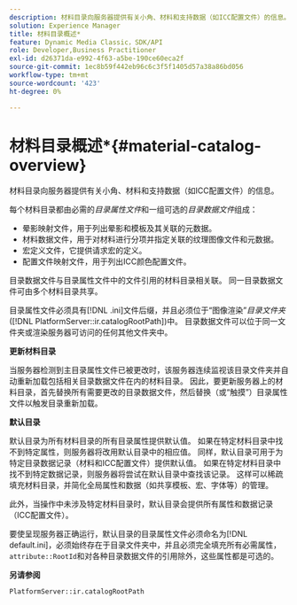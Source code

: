 ```yaml
---
description: 材料目录向服务器提供有关小角、材料和支持数据（如ICC配置文件）的信息。
solution: Experience Manager
title: 材料目录概述*
feature: Dynamic Media Classic，SDK/API
role: Developer,Business Practitioner
exl-id: d26371da-e992-4f63-a5be-190ce60eca2f
source-git-commit: 1ec8b59f442eb96c6c3f5f1405d57a38a86bd056
workflow-type: tm+mt
source-wordcount: '423'
ht-degree: 0%

---
```


# 材料目录概述*{#material-catalog-overview}

材料目录向服务器提供有关小角、材料和支持数据（如ICC配置文件）的信息。

每个材料目录都由必需的&#x200B;*目录属性文件*&#x200B;和一组可选的&#x200B;*目录数据文件*&#x200B;组成：

* 晕影映射文件，用于列出晕影和模板及其关联的元数据。
* 材料数据文件，用于对材料进行分项并指定关联的纹理图像文件和元数据。
* 宏定义文件，它提供请求宏的定义。
* 配置文件映射文件，用于列出ICC颜色配置文件。

目录数据文件与目录属性文件中的文件引用的材料目录相关联。 同一目录数据文件可由多个材料目录共享。

目录属性文件必须具有[!DNL .ini]文件后缀，并且必须位于“图像渲染”*目录文件夹*([!DNL PlatformServer::ir.catalogRootPath])中。 目录数据文件可以位于同一文件夹或渲染服务器可访问的任何其他文件夹中。

**更新材料目录**

当服务器检测到主目录属性文件已被更改时，该服务器连续监视该目录文件夹并自动重新加载包括相关目录数据文件在内的材料目录。 因此，要更新服务器上的材料目录，首先替换所有需要更改的目录数据文件，然后替换（或“触摸”）目录属性文件以触发目录重新加载。

**默认目录**

默认目录为所有材料目录的所有目录属性提供默认值。 如果在特定材料目录中找不到特定属性，则服务器将改用默认目录中的相应值。 同样，默认目录可用于为特定目录数据记录（材料和ICC配置文件）提供默认值。 如果在特定材料目录中找不到特定数据记录，则服务器将尝试在默认目录中查找该记录。 这样可以稀疏填充材料目录，并简化全局属性和数据（如共享模板、宏、字体等）的管理。

此外，当操作中未涉及特定材料目录时，默认目录会提供所有属性和数据记录（ICC配置文件）。

要使呈现服务器正确运行，默认目录的目录属性文件必须命名为[!DNL default.ini]，必须始终存在于目录文件夹中，并且必须完全填充所有必需属性，`attribute::RootId`和对各种目录数据文件的引用除外，这些属性都是可选的。

**另请参阅**

`PlatformServer::ir.catalogRootPath`

